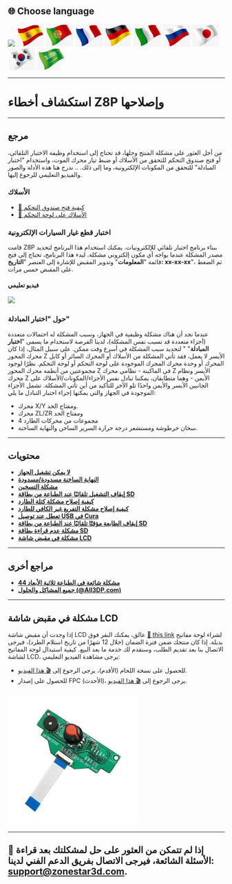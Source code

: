 ## <a id="choose-language">:globe_with_meridians: Choose language </a>
[![]( /EN.png)](https://github.com/ZONESTAR3D/Z8P/blob/main/Z8P_FAQ/readme.md)
[![](./lanpic/ES.png)](https://github.com/ZONESTAR3D/Z8P/blob/main/Z8P_FAQ/readme-es.md)
[![](./lanpic/PT.png)](https://github.com/ZONESTAR3D/Z8P/blob/main/Z8P_FAQ/readme-pt.md)
[![](./lanpic/FR.png)](https://github.com/ZONESTAR3D/Z8P/blob/main/Z8P_FAQ/readme-fr.md)
[![](./lanpic/DE.png)](https://github.com/ZONESTAR3D/Z8P/blob/main/Z8P_FAQ/readme-de.md)
[![](./lanpic/IT.png)](https://github.com/ZONESTAR3D/Z8P/blob/main/Z8P_FAQ/readme-it.md)
[![](./lanpic/RU.png)](https://github.com/ZONESTAR3D/Z8P/blob/main/Z8P_FAQ/readme-ru.md)
[![](./lanpic/JP.png)](https://github.com/ZONESTAR3D/Z8P/blob/main/Z8P_FAQ/readme-jp.md)
[![](./lanpic/KR.png)](https://github.com/ZONESTAR3D/Z8P/blob/main/Z8P_FAQ/readme-kr.md)
[![](./lanpic/SA.png)](https://github.com/ZONESTAR3D/Z8P/blob/main/Z8P_FAQ/readme-ar.md)

----
# استكشاف أخطاء Z8P وإصلاحها

-----
## مرجع
من أجل العثور على مشكلة المنتج وحلها، قد تحتاج إلى استخدام وظيفة الاختبار التلقائي، أو فتح صندوق التحكم للتحقق من الأسلاك أو ضبط تيار محرك الموت، واستخدام "اختبار المبادلة" للتحقق من المكونات الإلكترونية، وما إلى ذلك. .. ندرج هنا هذه الأدلة والصور والفيديو التعليمي للرجوع إليها.
### الأسلاك
- [:art: كيفية فتح صندوق التحكم](./pic/OpenControlBox.png)
- [:art: الأسلاك على لوحة التحكم](./pic/Z8P_wiring.png)

### اختبار قطع غيار السيارات الإلكترونية
قامت Z8P ببناء برنامج اختبار تلقائي للإلكترونيات. يمكنك استخدام هذا البرنامج لتحديد مصدر المشكلة عندما يواجه أي مكون إلكتروني مشكلة. لبدء هذا البرنامج، تحتاج إلى فتح قائمة "**المعلومات**" وتدوير المقبض للإشارة إلى العنصر "**التاريخ: xx-xx-xx**"، ثم الضغط على المقبض خمس مرات.
#### فيديو تعليمي
[![](https://img.youtube.com/vi/iSsuy2ePWw8/0.jpg)](https://www.youtube.com/watch?v=iSsuy2ePWw8)

### حول "اختبار المبادلة"
عندما نجد أن هناك مشكلة وظيفية في الجهاز، وسبب المشكلة له احتمالات متعددة (أجزاء متعددة قد تسبب نفس المشكلة)، لدينا الفرصة لاستخدام ما يسمى "**اختبار المبادلة**" " لتحديد سبب المشكلة في أسرع وقت ممكن.
على سبيل المثال، إذا كان محرك المحور Z الأيسر لا يعمل، فقد تأتي المشكلة من الأسلاك أو المحرك السائر أو كابل المحرك أو وحدة محرك المحرك الموجودة على لوحة التحكم أو لوحة التحكم. نظرًا لوجود مجموعتين من أنظمة محرك المحور Z في الماكينة - نظامي محرك Z الأيسر ونظام محرك Z الأيمن - وهما متطابقان، يمكننا تبادل نفس الأجزاء/المكونات/الأسلاك على الجانبين الأيسر والأيمن واحدًا تلو الآخر للتأكيد من أين تأتي المشكلة.
تشمل الأجزاء الموجودة في الجهاز والتي يمكنها إجراء اختبار التبادل ما يلي:
- محرك X/Y ومفتاح الحد.
- محرك ZL/ZR ومفتاح الحد
- 4 مجموعات من محركات الطارد
- سخان خرطوشة ومستشعر درجة حرارة السرير الساخن والنهاية الساخنة.

-----
## محتويات
- **[لا يمكن تشغيل الجهاز](./Issue_of_startup/readme.md)**
- **[النهاية الساخنة مسدودة/مسدودة](./Issue_mix_color_hotend_clogged/readme.md)**
- **[مشكلة التسخين](./Issue_heating/readme.md)**
- **[إيقاف التشغيل تلقائيًا عند الطباعة من بطاقة SD](./Issue_auto_shut_down/readme.md)**
- **[كيفية إصلاح مشكلة كتلة الطارد](./Issue_extruder_blocked/readme.md)**
- **[كيفية إصلاح مشكلة التفريغ غير الكافي للطارد](./Issue_of_Extruder_inavailable_discharge/readme.md)**
- **[تعطل عند توصيل USB في Cura](./issue_of_connect_USB_in_Cura/readme.md)**
- **[إيقاف الطابعة مؤقتًا تلقائيًا عند الطباعة من بطاقة SD](./Issue_auto_pause/readme.md)**
- **[مشكلة عدم قراءة بطاقة SD](./Issue_not_read_sdcard/readme.md)**
- **[مشكلة في مقبض شاشة LCD](#dwinscreen)**

----
## مراجع أخرى
- **[44 مشكلة شائعة في الطباعة ثلاثية الأبعاد](https://github.com/ZONESTAR3D/Document-and-User-Guide/tree/master/FAQ)**
- **[جميع المشاكل والحلول (@All3DP.com)](https://all3dp.com/1/common-3d-printing-problems-troubleshooting-3d-printer-issues/)**

-----
## <a id="dwinscreen">مشكلة في مقبض شاشة LCD</a>
إذا وجدت أن مقبض شاشة LCD عالق، يمكنك النقر فوق [:gift: this link](https://www.aliexpress.com/item/3256805596235491.html) لشراء لوحة مفاتيح بديلة. إذا كان منتجك ضمن فترة الضمان (خلال 12 شهرًا من تاريخ استلام الطرد)، فيرجى الاتصال بنا بعد تقديم الطلب، وسنقدم لك خدمة ما بعد البيع.
كيفية استبدال لوحة المفاتيح لشاشة LCD، يرجى مشاهدة الفيديو التعليمي:
- للحصول على نسخة اللحام (الأقدم)، يرجى الرجوع إلى [:clapper: هذا الفيديو](https://youtu.be/Xwfczp3nLOY).
- للحصول على إصدار FPC (الأحدث)، يرجى الرجوع إلى [:clapper: هذا الفيديو](https://youtu.be/z9E6glRZRIQ).
####
![](./pic/keypad.jpg)

-----
## :email: إذا لم تتمكن من العثور على حل لمشكلتك بعد قراءة الأسئلة الشائعة، فيرجى الاتصال بفريق الدعم الفني لدينا: support@zonestar3d.com.